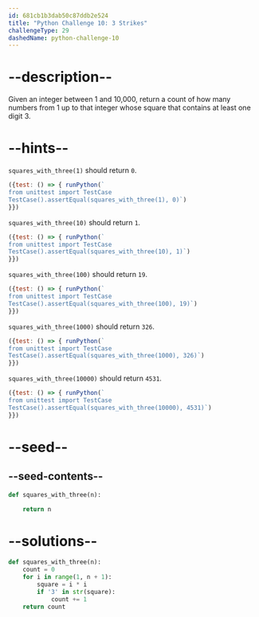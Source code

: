 ```yaml
---
id: 681cb1b3dab50c87ddb2e524
title: "Python Challenge 10: 3 Strikes"
challengeType: 29
dashedName: python-challenge-10
---
```


# --description--

Given an integer between 1 and 10,000, return a count of how many numbers from 1 up to that integer whose square that contains at least one digit 3.

# --hints--

`squares_with_three(1)` should return `0`.

```js
({test: () => { runPython(`
from unittest import TestCase
TestCase().assertEqual(squares_with_three(1), 0)`)
}})
```

`squares_with_three(10)` should return `1`.

```js
({test: () => { runPython(`
from unittest import TestCase
TestCase().assertEqual(squares_with_three(10), 1)`)
}})
```

`squares_with_three(100)` should return `19`.

```js
({test: () => { runPython(`
from unittest import TestCase
TestCase().assertEqual(squares_with_three(100), 19)`)
}})
```

`squares_with_three(1000)` should return `326`.

```js
({test: () => { runPython(`
from unittest import TestCase
TestCase().assertEqual(squares_with_three(1000), 326)`)
}})
```

`squares_with_three(10000)` should return `4531`.

```js
({test: () => { runPython(`
from unittest import TestCase
TestCase().assertEqual(squares_with_three(10000), 4531)`)
}})
```

# --seed--

## --seed-contents--

```py
def squares_with_three(n):

    return n
```

# --solutions--

```py
def squares_with_three(n):
    count = 0
    for i in range(1, n + 1):
        square = i * i
        if '3' in str(square):
            count += 1
    return count
```
